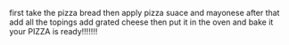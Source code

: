 first take the pizza bread
then apply pizza suace and mayonese
after that add all the topings
add grated cheese
then put it in the oven and bake it
your PIZZA is ready!!!!!!!